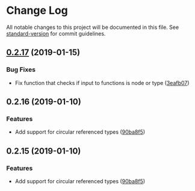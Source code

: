 # Change Log

All notable changes to this project will be documented in this file. See [standard-version](https://github.com/conventional-changelog/standard-version) for commit guidelines.

<a name="0.2.17"></a>
## [0.2.17](https://github.com/runem/ts-simple-type/compare/v0.2.16...v0.2.17) (2019-01-15)


### Bug Fixes

* Fix function that checks if input to functions is node or type ([3eafb07](https://github.com/runem/ts-simple-type/commit/3eafb07))



<a name="0.2.16"></a>
## 0.2.16 (2019-01-10)


### Features

* Add support for circular referenced types ([90ba8f5](https://github.com/runem/ts-simple-type/commit/90ba8f5))



<a name="0.2.15"></a>
## 0.2.15 (2019-01-10)


### Features

* Add support for circular referenced types ([90ba8f5](https://github.com/runem/ts-simple-type/commit/90ba8f5))
